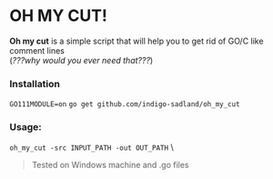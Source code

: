 # OH MY CUT!

**Oh my cut** is a simple script that will help you to get rid of GO/C like comment lines \
(_???why would you ever need that???_)

### Installation
`GO111MODULE=on`
`go get github.com/indigo-sadland/oh_my_cut`

### Usage:
`oh_my_cut -src INPUT_PATH -out OUT_PATH` \
> Tested on Windows machine and .go files
